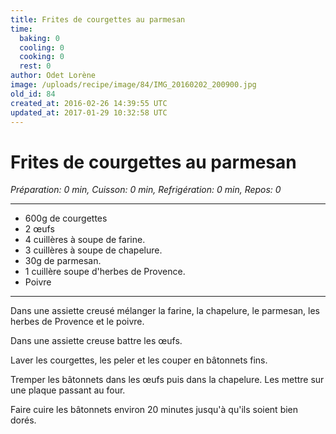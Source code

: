 ```yaml
---
title: Frites de courgettes au parmesan
time:
  baking: 0
  cooling: 0
  cooking: 0
  rest: 0
author: Odet Lorène
image: /uploads/recipe/image/84/IMG_20160202_200900.jpg
old_id: 84
created_at: 2016-02-26 14:39:55 UTC
updated_at: 2017-01-29 10:32:58 UTC
---
```


# Frites de courgettes au parmesan

_Préparation: 0 min, Cuisson: 0 min, Refrigération: 0 min, Repos: 0_

---

- 600g de courgettes
- 2 œufs
- 4 cuillères à soupe de farine.
- 3 cuillères à soupe de chapelure.
- 30g de parmesan.
- 1 cuillère soupe d'herbes de Provence.
- Poivre

---

Dans une assiette creusé mélanger la farine, la chapelure, le parmesan, les herbes de Provence et le poivre.

Dans une assiette creuse battre les œufs.

Laver les courgettes, les peler et les couper en bâtonnets fins.

Tremper les bâtonnets dans les œufs puis dans la chapelure. Les mettre sur une plaque passant au four.

Faire cuire les bâtonnets environ 20 minutes jusqu'à qu'ils soient bien dorés.
